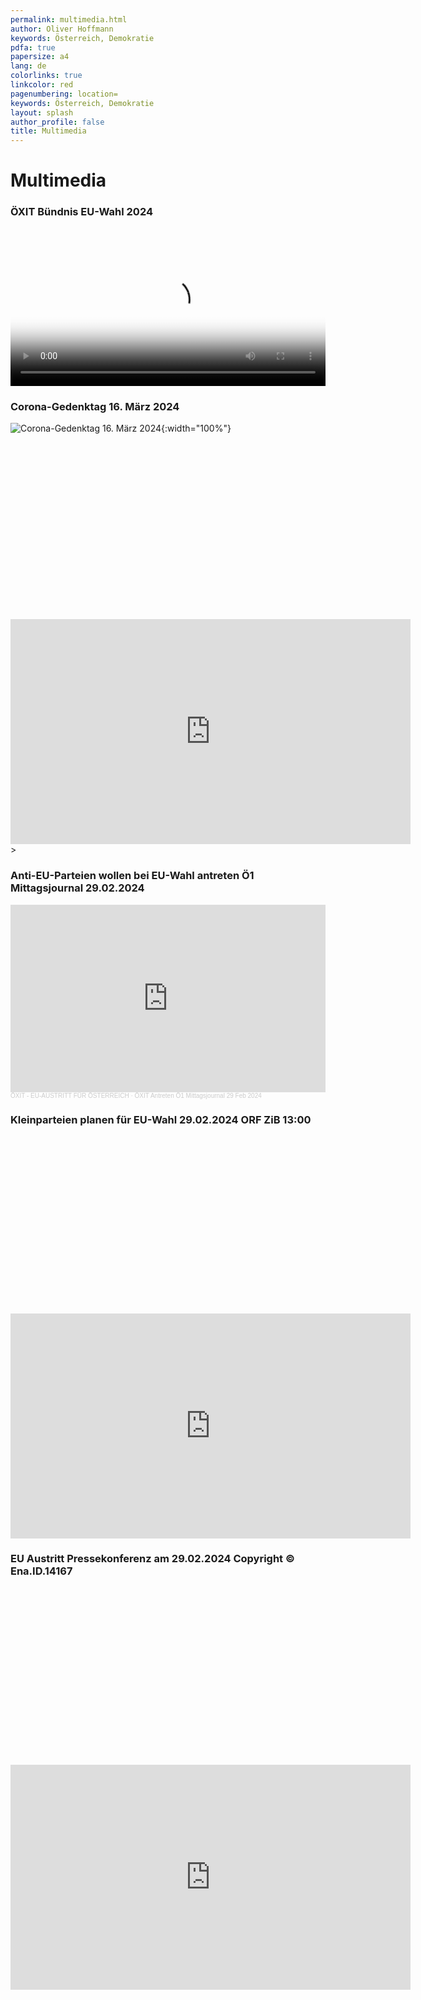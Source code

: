 ```yaml
---
permalink: multimedia.html
author: Oliver Hoffmann
keywords: Österreich, Demokratie
pdfa: true
papersize: a4
lang: de
colorlinks: true
linkcolor: red
pagenumbering: location=
keywords: Österreich, Demokratie
layout: splash
author_profile: false
title: Multimedia
---
```


# Multimedia

### ÖXIT Bündnis EU-Wahl 2024

<video width="100%" controls="controls" poster="https://my-tube.tv/wp-content/uploads/2024/03/DDÖxit.jpg">
    <source src="https://my-tube.tv/wp-content/uploads/2024/03/DD-OEXIT-5Mb.mp4">
</video>

### Corona-Gedenktag 16. März 2024

![Corona-Gedenktag 16. März 2024]({{site.url}}{{site.baseurl}}/assets/images/2024-03-16-ÖXIT.png){:width="100%"}

<div class="fluid-width-video-wrapper" style="padding-top: 56.25%;">
    <iframe
        width="640"
        height="360"
        src="https://rumble.com/embed/v4h2euc/?pub=31wbp"
        frameborder="0"
        allow="accelerometer; clipboard-write; encrypted-media; gyroscope; picture-in-picture; web-share"
        allowfullscreen></iframe>
    >
    </iframe>
</div>

### Anti-EU-Parteien wollen bei EU-Wahl antreten Ö1 Mittagsjournal 29.02.2024

<div>
<iframe width="100%" height="300" scrolling="no" frameborder="no" allow="accelerometer; clipboard-write; encrypted-media; gyroscope; picture-in-picture; web-share" src="https://w.soundcloud.com/player/?url=https%3A//api.soundcloud.com/tracks/1766129781&color=%23ff5500&auto_play=false&hide_related=false&show_comments=true&show_user=true&show_reposts=false&show_teaser=true&visual=true"></iframe><div style="font-size: 10px; color: #cccccc;line-break: anywhere;word-break: normal;overflow: hidden;white-space: nowrap;text-overflow: ellipsis; font-family: Interstate,Lucida Grande,Lucida Sans Unicode,Lucida Sans,Garuda,Verdana,Tahoma,sans-serif;font-weight: 100;"><a href="https://soundcloud.com/wahl-216713226" title="ÖXIT - EU-AUSTRITT FÜR ÖSTERREICH" target="_blank" style="color: #cccccc; text-decoration: none;">ÖXIT - EU-AUSTRITT FÜR ÖSTERREICH</a> · <a href="https://soundcloud.com/wahl-216713226/oxit-antreten-o1-mittagsjournal-29-feb-2024" title="ÖXIT Antreten Ö1 Mittagsjournal 29 Feb 2024" target="_blank" style="color: #cccccc; text-decoration: none;">ÖXIT Antreten Ö1 Mittagsjournal 29 Feb 2024</a></div>
</div>

### Kleinparteien planen für EU-Wahl 29.02.2024 ORF ZiB 13:00

<div class="fluid-width-video-wrapper" style="padding-top: 56.25%;">
    <iframe
        width="640"
        height="360"
        src="https://rumble.com/embed/v4eud29/?pub=31wbp"
        frameborder="0"
        allow="accelerometer; clipboard-write; encrypted-media; gyroscope; picture-in-picture; web-share"
        allowfullscreen
    >
    </iframe>
</div>

### EU Austritt Pressekonferenz am 29.02.2024 Copyright ©️ Ena.ID.14167

<div class="fluid-width-video-wrapper" style="padding-top: 56.25%;">
    <iframe
        width="640"
        height="360"
        src="https://www.youtube.com/embed/B8koRlNlkmE?si=jQp_ZO1e-whxXUfW"
        frameborder="0"
        allow="accelerometer; clipboard-write; encrypted-media; gyroscope; picture-in-picture; web-share"
        allowfullscreen
    >
    </iframe>
</div>
